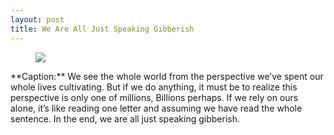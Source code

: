 ```yaml
---
layout: post
title: We Are All Just Speaking Gibberish
---
```

<figure>
    <a href="http://imgur.com/hnRmq"> <img src="http://i.imgur.com/hnRmq.jpg"/></a>
</figure>	
**Caption:** 
We see the whole world from the perspective we&#8217;ve spent our whole lives cultivating. But if we do anything, it must be to realize this perspective is only one of millions, Billions perhaps. If we rely on ours alone, it&#8217;s like reading one letter and assuming we have read the whole sentence. In the end, we are all just speaking gibberish.
